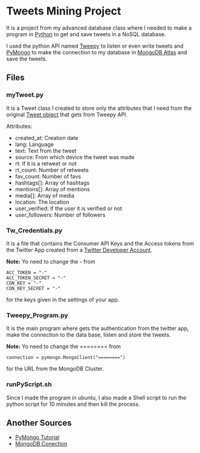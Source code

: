 # Tweets Mining Project

It is a project from my advanced database class where I needed to make a program in [Python](https://www.python.org/) to get and save tweets in a NoSQL database. 

I used the python API named [Tweepy](http://www.tweepy.org/) to listen or even write tweets and [PyMongo](https://api.mongodb.com/python/current/) to make the connection to my database in [MongoDB Atlas](https://www.mongodb.com/cloud/atlas) and save the tweets.

## Files

### myTweet.py 
It is a Tweet class I created to store only the attributes that I need from the original [Tweet object](https://developer.twitter.com/en/docs/tweets/data-dictionary/overview/intro-to-tweet-json) that gets from Tweepy API. 

Attributes:
- created_at:       Creation date
- lang:             Language
- text:             Text from the tweet
- source:           From which device the tweet was made
- rt:               If it is a retweet or not
- rt_count:         Number of retweets
- fav_count:        Number of favs
- hashtags[]:       Array of hashtags
- mentions[]:       Array of mentions
- media[]:          Array of media
- location:         The location
- user_verified:    If the user it is verified or not
- user_followers:   Number of followers

### Tw_Credentials.py
It is a file that contains the Consumer API Keys and the Access tokens from the Twitter App created from a [Twitter Developer Account](https://developer.twitter.com/en/apply-for-access.html).

**Note:** Yo need to change the - from
```
ACC_TOKEN = "-"
ACC_TOKEN_SECRET = "-"
CON_KEY = "-"
CON_KEY_SECRET = "-"
```
for the keys given in the settings of your app.

### Tweepy_Program.py
It is the main program where gets the authentication from the twitter app, make the connection to the data base, listen and store the tweets.

**Note:** Yo need to change the ======== from
```
connection = pymongo.MongoClient("========")
```
for the URL from the MongoDB Cluster.

### runPyScript.sh
Since I made the program in ubuntu, I also made a Shell script to run the python script for 10 minutes and then kill the process.


## Another Sources
- [PyMongo Tutorial](https://www.mongodb.com/blog/post/getting-started-with-python-and-mongodb)
- [MongoDB Conection](https://pythondata.com/collecting-storing-tweets-with-python-and-mongodb/)




